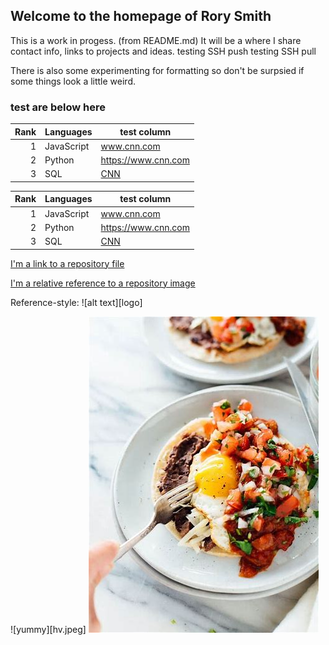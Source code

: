 ## Welcome to the homepage of Rory Smith
This is a work in progess.  (from README.md)
It will be a where I share contact info, links to projects and ideas.
testing SSH push
testing SSH pull

There is also some experimenting for formatting so don't be surpsied if some things look a little weird.


### test are below here

| Rank | Languages | test column            |
|-----:|-----------|------------------------|
|     1| JavaScript| www.cnn.com            |
|     2| Python    | https://www.cnn.com    |
|     3| SQL       | [CNN](https://www.cnn.com)  |

| Rank | Languages | test column            |
|-----:|-----------|------------------------|
|     1| JavaScript| www.cnn.com            |
|     2| Python    | https://www.cnn.com    |
|     3| SQL       | [CNN](https://www.cnn.com)  |




[I'm a link to a repository file](test.md)


[I'm a relative reference to a repository image](hv.jpeg)

Reference-style: 
![alt text][logo]
 
![yummy][hv.jpeg]
![test](https://github.com/rorycsmith/rorycsmith.github.io/blob/main/hv.jpeg)


